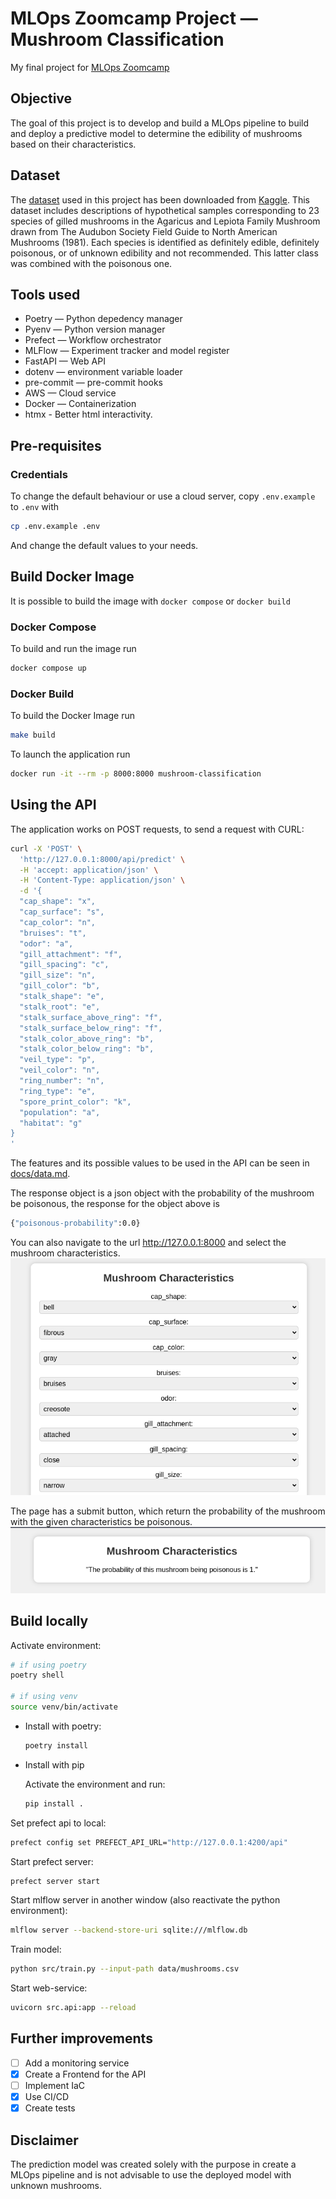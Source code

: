 # MLOps Zoomcamp Project — Mushroom Classification

My final project for [MLOps Zoomcamp](https://github.com/DataTalksClub/mlops-zoomcamp)

## Objective

The goal of this project is to develop and build a MLOps pipeline
to build and deploy a predictive model to determine the edibility of mushrooms based on their characteristics.

## Dataset

The [dataset](data/mushrooms.csv)
used in this project has been downloaded from [Kaggle](https://www.kaggle.com/datasets/uciml/mushroom-classification).
This dataset includes descriptions of hypothetical samples corresponding to 23
 species of gilled mushrooms in the Agaricus and Lepiota Family Mushroom drawn from
  The Audubon Society Field Guide to North American Mushrooms (1981).
Each species is identified as definitely edible, definitely poisonous, or of unknown edibility and not recommended. This latter class was combined with the poisonous one.

## Tools used

- Poetry — Python depedency manager
- Pyenv — Python version manager
- Prefect — Workflow orchestrator
- MLFlow — Experiment tracker and model register
- FastAPI — Web API
- dotenv — environment variable loader
- pre-commit — pre-commit hooks
- AWS — Cloud service
- Docker — Containerization
- htmx - Better html interactivity.

## Pre-requisites

### Credentials

To change the default behaviour or use a cloud server,
copy `.env.example` to `.env` with

```bash
cp .env.example .env
```

And change the default values to your needs.

## Build Docker Image

It is possible to build the image with `docker compose` or `docker build`

### Docker Compose

To build and run the image run

```bash
docker compose up
```

### Docker Build

To build the Docker Image run

```bash
make build
```

To launch the application run

```bash
docker run -it --rm -p 8000:8000 mushroom-classification
```

## Using the API

The application works on POST requests, to send a request with CURL:

```bash
curl -X 'POST' \
  'http://127.0.0.1:8000/api/predict' \
  -H 'accept: application/json' \
  -H 'Content-Type: application/json' \
  -d '{
  "cap_shape": "x",
  "cap_surface": "s",
  "cap_color": "n",
  "bruises": "t",
  "odor": "a",
  "gill_attachment": "f",
  "gill_spacing": "c",
  "gill_size": "n",
  "gill_color": "b",
  "stalk_shape": "e",
  "stalk_root": "e",
  "stalk_surface_above_ring": "f",
  "stalk_surface_below_ring": "f",
  "stalk_color_above_ring": "b",
  "stalk_color_below_ring": "b",
  "veil_type": "p",
  "veil_color": "n",
  "ring_number": "n",
  "ring_type": "e",
  "spore_print_color": "k",
  "population": "a",
  "habitat": "g"
}
'
```

The features and its possible values to be used in the API
can be seen in [docs/data.md](docs/data.md).

The response object is a json object with the probability of the mushroom be poisonous,
the response for the object above is

```bash
{"poisonous-probability":0.0}
```

You can also navigate to the url <http://127.0.0.1:8000> and select the
mushroom characteristics.
![](screenshots/page.png)

The page has a submit button, which return the probability of the mushroom with
the given characteristics be poisonous.
![](screenshots/submission.png)

## Build locally

Activate environment:

```bash
# if using poetry
poetry shell

# if using venv
source venv/bin/activate
```

- Install with poetry:

    ```bash
    poetry install
    ```

- Install with pip

    Activate the environment
    and run:

    ```bash
    pip install .
    ```

Set prefect api to local:

```bash
prefect config set PREFECT_API_URL="http://127.0.0.1:4200/api"
```

Start prefect server:

```bash
prefect server start
```

Start mlflow server in another window (also reactivate the python environment):

```bash
mlflow server --backend-store-uri sqlite:///mlflow.db
```

Train model:

```bash
python src/train.py --input-path data/mushrooms.csv
```

Start web-service:

```bash
uvicorn src.api:app --reload
```

## Further improvements

- [ ] Add a monitoring service
- [x] Create a Frontend for the API
- [ ] Implement IaC
- [x] Use CI/CD
- [x] Create tests

## Disclaimer

The prediction model was created solely with the purpose in create a MLOps pipeline
and is not advisable to use the deployed model with unknown mushrooms.
